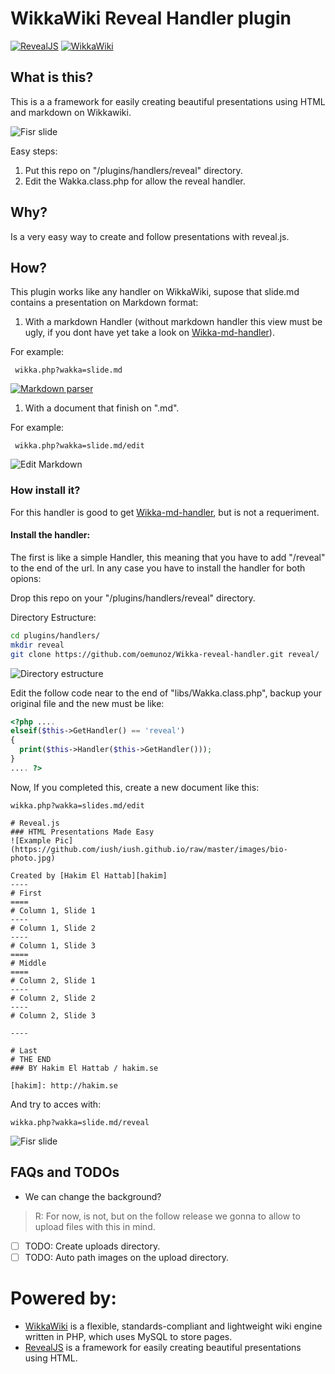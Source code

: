 # WikkaWiki Reveal Handler plugin

[![RevealJS](https://github.com/oemunoz/Wikka-reveal-handler/raw/master/images/Revealjs.jpg)](https://github.com/hakimel/reveal.js/)
[![WikkaWiki](https://github.com/oemunoz/Wikka-reveal-handler/raw/master/images/wizard.gif)](http://wikkawiki.org/HomePage)

## What is this?

This is a a framework for easily creating beautiful presentations using HTML and markdown on Wikkawiki.

![Fisr slide](https://github.com/oemunoz/Wikka-reveal-handler/raw/master/images/reveal_fist.png)

Easy steps:

1. Put this repo on "/plugins/handlers/reveal" directory.
2. Edit the Wakka.class.php for allow the reveal handler.

## Why?

Is a very easy way to create and follow presentations with reveal.js.

## How?

This plugin works like any handler on WikkaWiki, supose that slide.md contains a presentation on Markdown format:

1. With a markdown Handler (without markdown handler this view must be ugly, if you dont have yet take a look on [Wikka-md-handler](https://github.com/oemunoz/Wikka-md-handler)).

For example:

```
 wikka.php?wakka=slide.md
```

[![Markdown parser](https://github.com/oemunoz/Wikka-reveal-handler/raw/master/images/mmymdoc_parser.png)](https://github.com/oemunoz/Wikka-md-handler)

1. With a document that finish on ".md".

For example:

```
 wikka.php?wakka=slide.md/edit
```

![Edit Markdown](https://github.com/oemunoz/Wikka-reveal-handler/raw/master/images/reveal_markdown.png)

### How install it?

For this handler is good to get [Wikka-md-handler](https://github.com/oemunoz/Wikka-md-handler), but is not a requeriment.

#### Install the handler:

The first is like a simple Handler, this meaning that you have to add "/reveal" to the end of the url. In any case you have to install the handler for both opions:

Drop this repo on your "/plugins/handlers/reveal" directory.

Directory Estructure:

```bash
cd plugins/handlers/
mkdir reveal
git clone https://github.com/oemunoz/Wikka-reveal-handler.git reveal/
```

![Directory estructure](https://github.com/oemunoz/Wikka-reveal-handler/raw/master/images/paths.png)

Edit the follow code near to the end of "libs/Wakka.class.php", backup your original file and the new must be like:

```php
<?php ....
elseif($this->GetHandler() == 'reveal')
{
  print($this->Handler($this->GetHandler()));
}
.... ?>
```

Now, If you completed this, create a new document like this:

~~~~
wikka.php?wakka=slides.md/edit
~~~~

~~~~language-markdown
# Reveal.js
### HTML Presentations Made Easy
![Example Pic](https://github.com/iush/iush.github.io/raw/master/images/bio-photo.jpg)

Created by [Hakim El Hattab][hakim]
----
# First
====
# Column 1, Slide 1
----
# Column 1, Slide 2
----
# Column 1, Slide 3
====
# Middle
====
# Column 2, Slide 1
----
# Column 2, Slide 2
----
# Column 2, Slide 3

----

# Last
# THE END
### BY Hakim El Hattab / hakim.se

[hakim]: http://hakim.se
~~~~

And try to acces with:
~~~~
wikka.php?wakka=slide.md/reveal
~~~~

![Fisr slide](https://github.com/oemunoz/Wikka-reveal-handler/raw/master/images/reveal_fist.png)

## FAQs and TODOs

- We can change the background?

> R: For now, is not, but on the follow release we gonna to allow to upload files with this in mind.

- [ ] TODO: Create uploads directory.
- [ ] TODO: Auto path images on the upload directory.

# Powered by:
- [WikkaWiki](http://wikkawiki.org/HomePage) is a flexible, standards-compliant and lightweight wiki engine written in PHP, which uses MySQL to store pages.
- [RevealJS](https://github.com/hakimel/reveal.js/) is a framework for easily creating beautiful presentations using HTML.
